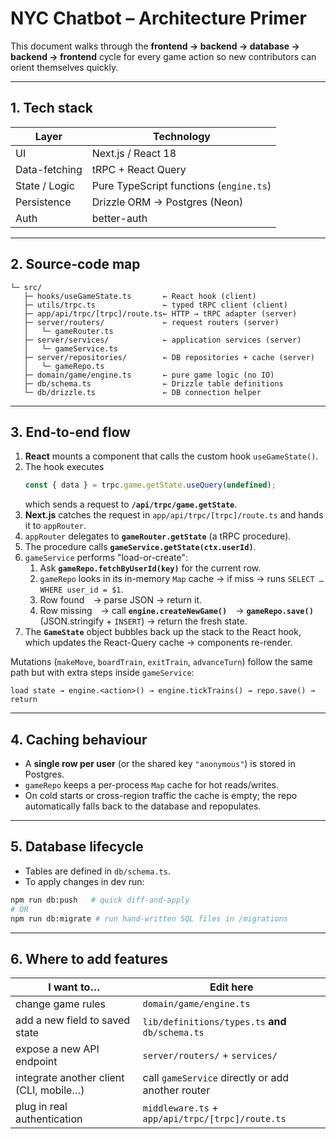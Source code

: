 # NYC Chatbot – Architecture Primer

This document walks through the **frontend → backend → database → backend → frontend** cycle for every game action so new contributors can orient themselves quickly.

---

## 1. Tech stack

| Layer            | Technology                                   |
|------------------|----------------------------------------------|
| UI               | Next.js / React 18                           |
| Data-fetching    | tRPC + React Query                           |
| State / Logic    | Pure TypeScript functions (`engine.ts`)      |
| Persistence      | Drizzle ORM → Postgres (Neon)                |
| Auth             | better-auth                                  |

---

## 2. Source-code map

```
└─ src/
   ├─ hooks/useGameState.ts       ← React hook (client)
   ├─ utils/trpc.ts               ← typed tRPC client (client)
   ├─ app/api/trpc/[trpc]/route.ts← HTTP → tRPC adapter (server)
   ├─ server/routers/             ← request routers (server)
   │   └─ gameRouter.ts
   ├─ server/services/            ← application services (server)
   │   └─ gameService.ts
   ├─ server/repositories/        ← DB repositories + cache (server)
   │   └─ gameRepo.ts
   ├─ domain/game/engine.ts       ← pure game logic (no IO)
   ├─ db/schema.ts                ← Drizzle table definitions
   └─ db/drizzle.ts               ← DB connection helper
```

---

## 3. End-to-end flow

1. **React** mounts a component that calls the custom hook `useGameState()`.
2. The hook executes
   ```ts
   const { data } = trpc.game.getState.useQuery(undefined);
   ```
   which sends a request to **`/api/trpc/game.getState`**.
3. **Next.js** catches the request in `app/api/trpc/[trpc]/route.ts` and hands it to `appRouter`.
4. `appRouter` delegates to **`gameRouter.getState`** (a tRPC procedure).
5. The procedure calls **`gameService.getState(ctx.userId)`**.
6. `gameService` performs "load-or-create":
   1. Ask **`gameRepo.fetchByUserId(key)`** for the current row.
   2. `gameRepo` looks in its in-memory `Map` cache → if miss → runs `SELECT … WHERE user_id = $1`.
   3. Row found → parse JSON → return it.
   4. Row missing → call **`engine.createNewGame()`** → **`gameRepo.save()`** (JSON.stringify + `INSERT`) → return the fresh state.
7. The **`GameState`** object bubbles back up the stack to the React hook, which updates the React-Query cache → components re-render.

Mutations (`makeMove`, `boardTrain`, `exitTrain`, `advanceTurn`) follow the same path but with extra steps inside `gameService`:

```
load state → engine.<action>() → engine.tickTrains() → repo.save() → return
```

---

## 4. Caching behaviour

* A **single row per user** (or the shared key `"anonymous"`) is stored in Postgres.
* `gameRepo` keeps a per-process `Map` cache for hot reads/writes.
* On cold starts or cross-region traffic the cache is empty; the repo automatically falls back to the database and repopulates.

---

## 5. Database lifecycle

* Tables are defined in `db/schema.ts`.
* To apply changes in dev run:

```bash
npm run db:push   # quick diff-and-apply
# OR
npm run db:migrate # run hand-written SQL files in /migrations
```

---

## 6. Where to add features

| I want to…                                | Edit here                                         |
|-------------------------------------------|---------------------------------------------------|
| change game rules                         | `domain/game/engine.ts`                           |
| add a new field to saved state            | `lib/definitions/types.ts` **and** `db/schema.ts` |
| expose a new API endpoint                 | `server/routers/` + `services/`                   |
| integrate another client (CLI, mobile…)   | call `gameService` directly or add another router |
| plug in real authentication               | `middleware.ts` + `app/api/trpc/[trpc]/route.ts`  |

